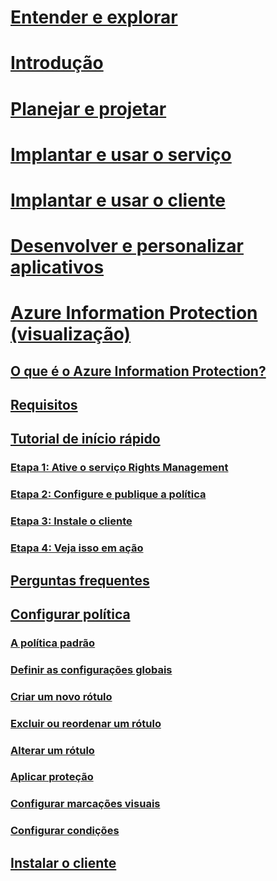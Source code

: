 # [Entender e explorar](/rights-management/understand-explore/azure-rights-management)
# [Introdução](/rights-management/get-started/requirements-azure-rms)
# [Planejar e projetar](/rights-management/plan-design/deployment-roadmap)
# [Implantar e usar o serviço](/rights-management/deploy-use/activate-service)
# [Implantar e usar o cliente](/rights-management/rms-client/use-client)
# [Desenvolver e personalizar aplicativos](/rights-management/develop/developers-guide)
# [Azure Information Protection (visualização)](what-is-information-protection.md)
## [O que é o Azure Information Protection?](what-is-information-protection.md)
## [Requisitos](requirements-azure-infoprotect.md)
## [Tutorial de início rápido](infoprotect-quick-start-tutorial.md)
### [Etapa 1: Ative o serviço Rights Management](infoprotect-tutorial-step1.md)
### [Etapa 2: Configure e publique a política](infoprotect-tutorial-step2.md)
### [Etapa 3: Instale o cliente](infoprotect-tutorial-step3.md)
### [Etapa 4: Veja isso em ação](infoprotect-tutorial-step4.md)
## [Perguntas frequentes](faq.md)
## [Configurar política](configure-policy.md)
### [A política padrão](configure-policy-default.md)
### [Definir as configurações globais](configure-policy-settings.md)
### [Criar um novo rótulo](configure-policy-new-label.md)
### [Excluir ou reordenar um rótulo](configure-policy-delete-reorder.md)
### [Alterar um rótulo](configure-policy-change-label.md)
### [Aplicar proteção](configure-policy-protection.md)
### [Configurar marcações visuais](configure-policy-markings.md)
### [Configurar condições](configure-policy-classification.md)
## [Instalar o cliente](info-protect-client.md)


<!--HONumber=Jul16_HO5-->


